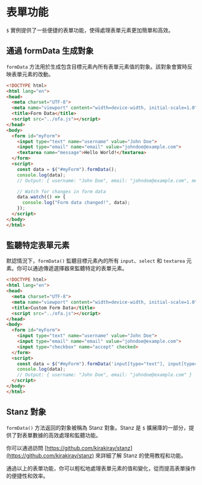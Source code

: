 # 表單功能

`$` 實例提供了一些便捷的表單功能，使得處理表單元素更加簡單和高效。

## 通過 formData 生成對象

`formData` 方法用於生成包含目標元素內所有表單元素值的對象。該對象會實時反映表單元素的改動。

```html
<!DOCTYPE html>
<html lang="en">
<head>
  <meta charset="UTF-8">
  <meta name="viewport" content="width=device-width, initial-scale=1.0">
  <title>Form Data</title>
  <script src="../ofa.js"></script>
</head>
<body>
  <form id="myForm">
    <input type="text" name="username" value="John Doe">
    <input type="email" name="email" value="johndoe@example.com">
    <textarea name="message">Hello World!</textarea>
  </form>
  <script>
    const data = $("#myForm").formData();
    console.log(data);
    // Output: { username: "John Doe", email: "johndoe@example.com", message: "Hello World!" }

    // Watch for changes in form data
    data.watch(() => {
      console.log("Form data changed!", data);
    });
  </script>
</body>
</html>
```

## 監聽特定表單元素

默認情況下，`formData()` 監聽目標元素內的所有 `input`、`select` 和 `textarea` 元素。你可以通過傳遞選擇器來監聽特定的表單元素。

```html
<!DOCTYPE html>
<html lang="en">
<head>
  <meta charset="UTF-8">
  <meta name="viewport" content="width=device-width, initial-scale=1.0">
  <title>Custom Form Data</title>
  <script src="../ofa.js"></script>
</head>
<body>
  <form id="myForm">
    <input type="text" name="username" value="John Doe">
    <input type="email" name="email" value="johndoe@example.com">
    <input type="checkbox" name="accept" checked>
  </form>
  <script>
    const data = $("#myForm").formData('input[type="text"], input[type="email"]');
    console.log(data);
    // Output: { username: "John Doe", email: "johndoe@example.com" }
  </script>
</body>
</html>
```

## Stanz 對象

`formData()` 方法返回的對象被稱為 Stanz 對象。Stanz 是 `$` 擴展庫的一部分，提供了對表單數據的高效處理和監聽功能。

你可以通過訪問 [https://github.com/kirakiray/stanz](https://github.com/kirakiray/stanz) 來詳細了解 Stanz 的使用教程和功能。

通過以上的表單功能，你可以輕松地處理表單元素的值和變化，從而提高表單操作的便捷性和效率。
